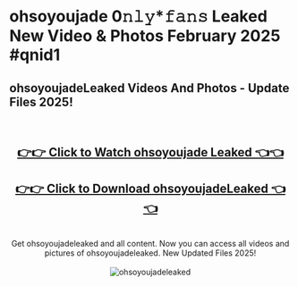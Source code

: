 # ohsoyoujade 0𝚗𝚕𝚢*𝚏𝚊𝚗𝚜 Leaked New Video & Photos February 2025 #qnid1

<h2>ohsoyoujadeLeaked Videos And Photos - Update Files 2025!</h2>
<br>
<div align="center">
<h2><a href="https://mediaupload.pro?title=ohsoyoujade&ref=11F" rel="nofollow">👉👉 Click to Watch ohsoyoujade Leaked 👈👈</a></h2>
<h2><a href="https://mediaupload.pro?title=ohsoyoujade&ref=11F" rel="nofollow">👉👉 Click to Download ohsoyoujadeLeaked 👈👈</a></h2>
<br>
Get ohsoyoujadeleaked and all content. Now you can access all videos and pictures of ohsoyoujadeleaked. New Updated Files 2025!
<br>
<br>
<a href="https://mediaupload.pro?title=ohsoyoujade&ref=11F" rel="nofollow" data-target="animated-image.originalLink"><img src="https://i.ibb.co/Gkj2r4b/banner.png" alt="ohsoyoujadeleaked" style="max-width: 100%; display: inline-block;" data-target="animated-image.originalImage"></a>
</div>
<br>

